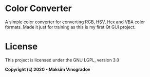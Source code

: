 # Color Converter

A simple color converter for converting RGB, HSV, Hex and VBA color formats.
Made it just for training as this is my first Qt GUI project.

# License

This project is licensed under the GNU LGPL, version 3.0

**Copyright (c) 2020 - Maksim Vinogradov**
